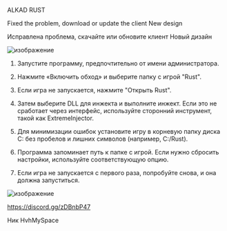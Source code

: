 ALKAD RUST

Fixed the problem, download or update the client 
New design

Исправлена ​​проблема, скачайте или обновите клиент 
Новый дизайн

![изображение](https://github.com/user-attachments/assets/33015512-d235-46ac-8956-8338758ce380)

1. Запустите программу, предпочтительно от имени администратора.

2. Нажмите «Включить обход» и выберите папку с игрой "Rust".

3. Если игра не запускается, нажмите "Открыть Rust".

4. Затем выберите DLL для инжекта и выполните инжект. Если это не сработает через интерфейс, используйте сторонний инструмент, такой как ExtremeInjector.

5. Для минимизации ошибок установите игру в корневую папку диска C: без пробелов и лишних символов (например, C:/Rust).

6. Программа запоминает путь к папке с игрой. Если нужно сбросить настройки, используйте соответствующую опцию.

7. Если игра не запускается с первого раза, попробуйте снова, и она должна запуститься.

![изображение](https://github.com/user-attachments/assets/01c49c89-8129-4aaf-a7c3-fdb6ac43f7f4)

https://discord.gg/zDBnbP47

Ник HvhMySpace
